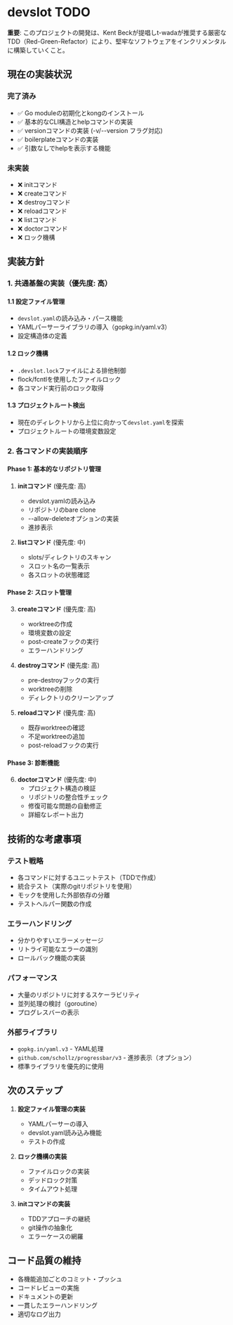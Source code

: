 # devslot TODO

**重要**: このプロジェクトの開発は、Kent Beckが提唱しt-wadaが推奨する厳密なTDD（Red-Green-Refactor）により、堅牢なソフトウェアをインクリメンタルに構築していくこと。

## 現在の実装状況

### 完了済み
- ✅ Go moduleの初期化とkongのインストール
- ✅ 基本的なCLI構造とhelpコマンドの実装
- ✅ versionコマンドの実装 (-v/--version フラグ対応)
- ✅ boilerplateコマンドの実装
- ✅ 引数なしでhelpを表示する機能

### 未実装
- ❌ initコマンド
- ❌ createコマンド
- ❌ destroyコマンド
- ❌ reloadコマンド
- ❌ listコマンド
- ❌ doctorコマンド
- ❌ ロック機構

## 実装方針

### 1. 共通基盤の実装（優先度: 高）

#### 1.1 設定ファイル管理
- `devslot.yaml`の読み込み・パース機能
- YAMLパーサーライブラリの導入（gopkg.in/yaml.v3）
- 設定構造体の定義

#### 1.2 ロック機構
- `.devslot.lock`ファイルによる排他制御
- flock/fcntlを使用したファイルロック
- 各コマンド実行前のロック取得

#### 1.3 プロジェクトルート検出
- 現在のディレクトリから上位に向かって`devslot.yaml`を探索
- プロジェクトルートの環境変数設定

### 2. 各コマンドの実装順序

#### Phase 1: 基本的なリポジトリ管理
1. **initコマンド** (優先度: 高)
   - devslot.yamlの読み込み
   - リポジトリのbare clone
   - --allow-deleteオプションの実装
   - 進捗表示

2. **listコマンド** (優先度: 中)
   - slots/ディレクトリのスキャン
   - スロット名の一覧表示
   - 各スロットの状態確認

#### Phase 2: スロット管理
3. **createコマンド** (優先度: 高)
   - worktreeの作成
   - 環境変数の設定
   - post-createフックの実行
   - エラーハンドリング

4. **destroyコマンド** (優先度: 高)
   - pre-destroyフックの実行
   - worktreeの削除
   - ディレクトリのクリーンアップ

5. **reloadコマンド** (優先度: 高)
   - 既存worktreeの確認
   - 不足worktreeの追加
   - post-reloadフックの実行

#### Phase 3: 診断機能
6. **doctorコマンド** (優先度: 中)
   - プロジェクト構造の検証
   - リポジトリの整合性チェック
   - 修復可能な問題の自動修正
   - 詳細なレポート出力

## 技術的な考慮事項


### テスト戦略
- 各コマンドに対するユニットテスト（TDDで作成）
- 統合テスト（実際のgitリポジトリを使用）
- モックを使用した外部依存の分離
- テストヘルパー関数の作成

### エラーハンドリング
- 分かりやすいエラーメッセージ
- リトライ可能なエラーの識別
- ロールバック機能の実装

### パフォーマンス
- 大量のリポジトリに対するスケーラビリティ
- 並列処理の検討（goroutine）
- プログレスバーの表示

### 外部ライブラリ
- `gopkg.in/yaml.v3` - YAML処理
- `github.com/schollz/progressbar/v3` - 進捗表示（オプション）
- 標準ライブラリを優先的に使用

## 次のステップ

1. **設定ファイル管理の実装**
   - YAMLパーサーの導入
   - devslot.yaml読み込み機能
   - テストの作成

2. **ロック機構の実装**
   - ファイルロックの実装
   - デッドロック対策
   - タイムアウト処理

3. **initコマンドの実装**
   - TDDアプローチの継続
   - git操作の抽象化
   - エラーケースの網羅

## コード品質の維持

- 各機能追加ごとのコミット・プッシュ
- コードレビューの実施
- ドキュメントの更新
- 一貫したエラーハンドリング
- 適切なログ出力


